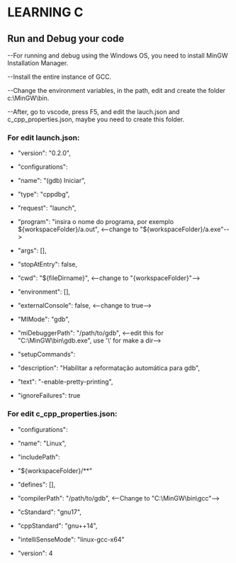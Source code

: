 # LEARNING C

## Run and Debug your code


<p>--For running and debug using the Windows OS, you need to install MinGW Installation Manager.</p>
<p>--Install the entire instance of GCC.</p>
<p>--Change the environment variables, in the path, edit and create the folder c:\MinGW\bin.</p>
<p>--After, go to vscode, press F5, and edit the lauch.json and c_cpp_properties.json, maybe you need to create this folder.</p>



### For edit launch.json:


<!--ts-->
* "version": "0.2.0",
* "configurations": 
* "name": "(gdb) Iniciar",
* "type": "cppdbg",
* "request": "launch",
* "program": "insira o nome do programa, por exemplo ${workspaceFolder}/a.out", <--change to "${workspaceFolder}/a.exe"-->
* "args": [],
* "stopAtEntry": false,
* "cwd": "${fileDirname}", <--change to "{workspaceFolder}"-->
* "environment": [],
* "externalConsole": false, <--change to true-->
* "MIMode": "gdb",
* "miDebuggerPath": "/path/to/gdb", <--edit this for "C:\\MinGW\\bin\\gdb.exe", use '\\' for make a dir-->
* "setupCommands": 
                
* "description": "Habilitar a reformatação automática para gdb",
* "text": "-enable-pretty-printing",
* "ignoreFailures": true
                
### For edit c_cpp_properties.json:

* "configurations": 
        
* "name": "Linux",
* "includePath": 
* "${workspaceFolder}/**"

* "defines": [],
* "compilerPath": "/path/to/gdb", <--Change to "C:\\MinGW\\bin\\gcc"-->
* "cStandard": "gnu17",
* "cppStandard": "gnu++14",
* "intelliSenseMode": "linux-gcc-x64"
        
* "version": 4

<!--te-->